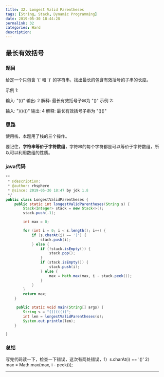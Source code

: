 ```yaml
---
title: 32. Longest Valid Parentheses
tags: [String, Stack, Dynamic Programming]
date: 2019-05-30 18:44:28
permalink: 32
categories: Hard
description:
---
```

<p class="description"></p>


<!-- more -->

## 最长有效括号 
### 题目
给定一个只包含 '(' 和 ')' 的字符串，找出最长的包含有效括号的子串的长度。

示例 1:

输入: "(()"
输出: 2
解释: 最长有效括号子串为 "()"
示例 2:

输入: ")()())"
输出: 4
解释: 最长有效括号子串为 "()()"

### 思路
使用栈，本题用了栈的三个操作。

要记住，**字符串等价于字符数组**，字符串的每个字符都是可以等价于字符数组，所以可以利用数组的性质。


### java代码
```java
**
 * @description:
 * @author: rhsphere
 * @since: 2019-05-30 18:47 by jdk 1.8
 */
public class LongestValidParentheses {
	public static int longestValidParentheses(String s) {
		Stack<Integer> stack = new Stack<>();
		stack.push(-1);

		int max = 0;

		for (int i = 0; i < s.length(); i++) {
			if (s.charAt(i) == '(') {
				stack.push(i);
			} else {
				if (!stack.isEmpty()) {
					stack.pop();
				}
				if (stack.isEmpty()) {
					stack.push(i);
				} else {
					max = Math.max(max, i - stack.peek());
				}
			}
		}
		return max;
	}

	 public static void main(String[] args) {
        String s = "())((())";
        int len = longestValidParentheses(s);
        System.out.println(len);
    }

}
```

### 总结
写完代码读一下，检查一下错误，这次有两处错误，1）s.charAt(i) == '()' 
2）max = Math.max(max, i - peek());

<hr />